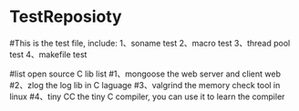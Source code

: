 # TestReposioty

#This is the test file, include:
1、soname test
2、macro test
3、thread pool test
4、makefile test




#list open source C lib list
#1、mongoose     the web server and client web
#2、zlog       the log lib in C laguage
#3、valgrind   the memory check tool in linux
#4、tiny CC    the tiny C compiler, you can use it to learn the compiler
